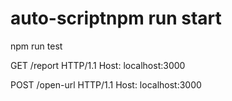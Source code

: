 # auto-scriptnpm run start
npm run test

GET /report HTTP/1.1
Host: localhost:3000

POST /open-url HTTP/1.1
Host: localhost:3000
